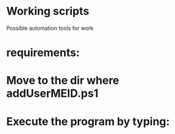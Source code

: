 # Working scripts
Possible automation tools for work

# requirements:

# Move to the dir where addUserMEID.ps1

# Execute the program by typing:
